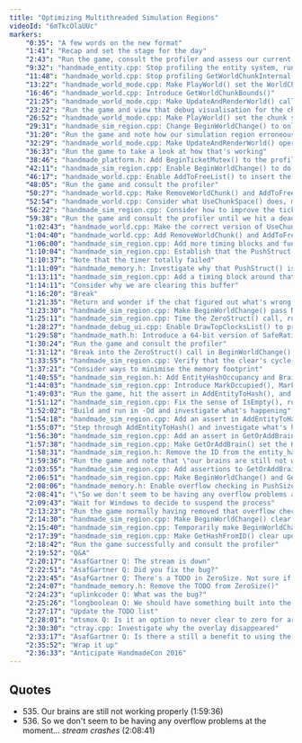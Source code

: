 ```yaml
---
title: "Optimizing Multithreaded Simulation Regions"
videoId: "6mTkcOlaUUc"
markers:
    "0:35": "A few words on the new format"
    "1:41": "Recap and set the stage for the day"
    "2:43": "Run the game, consult the profiler and assess our current situation"
    "9:32": "handmade_entity.cpp: Stop profiling the entity system, run the game and consult the event count"
    "11:48": "handmade_world.cpp: Stop profiling GetWorldChunkInternal(), run the game and consult the profiler"
    "13:22": "handmade_world_mode.cpp: Make PlayWorld() set the WorldChunkDimInMeters larger, run the game and consider drawing the bounds of those chunks"
    "16:46": "handmade_world.cpp: Introduce GetWorldChunkBounds()"
    "21:25": "handmade_world_mode.cpp: Make UpdateAndRenderWorld() call GetWorldChunkBounds() and draw them"
    "23:22": "Run the game and view that debug visualisation for the chunk"
    "26:52": "handmade_world_mode.cpp: Make PlayWorld() set the chunk size roughly equal to the room size, run the game and view the visualisation"
    "29:31": "handmade_sim_region.cpp: Change BeginWorldChange() to only simulate one room's worth"
    "31:20": "Run the game and note how our simulation region erroneously splits entities"
    "32:29": "handmade_world_mode.cpp: Make UpdateAndRenderWorld() operate on the eight rooms above, below and around the player"
    "36:33": "Run the game to take a look at how that's working"
    "38:46": "handmade_platform.h: Add BeginTicketMutex() to the profiler, run the game to consult the profiler and consider how to improve the multithreading"
    "42:11": "handmade_sim_region.cpp: Enable BeginWorldChange() to do a bunch of work without needing to be in a mutex"
    "46:17": "handmade_world.cpp: Enable AddToFreeList() to insert the whole list in one go"
    "48:05": "Run the game and consult the profiler"
    "50:27": "handmade_world.cpp: Make RemoveWorldChunk() and AddToFreeList() themselves begin and end the mutex"
    "52:54": "handmade_world.cpp: Consider what UseChunkSpace() does, make it begin and end a mutex, run the game and consult the profiler"
    "56:22": "handmade_sim_region.cpp: Consider how to improve the ticket-taking in BeginWorldChange()"
    "59:38": "Run the game and consult the profiler until we hit a deadlock and investigate why"
    "1:02:43": "handmade_world.cpp: Make the correct version of UseChunkSpace() begin and end a mutex, run the game and consult the profiler again"
    "1:04:40": "handmade_world.cpp: Add RemoveWorldChunk() and AddToFreeList() to the profiler, run the game and consult it"
    "1:06:00": "handmade_sim_region.cpp: Add more timing blocks and functions to the profiler, running the game and consulting that profiler"
    "1:10:04": "handmade_sim_region.cpp: Establish that the PushStruct() call in BeginWorldChange() is taking half our time"
    "1:10:37": "Note that the timer totally failed"
    "1:11:09": "handmade_memory.h: Investigate why that PushStruct() is so expensive"
    "1:13:11": "handmade_sim_region.cpp: Add a timing block around that PushStruct() call in BeginWorldChange(), run the game and inspect the profiler"
    "1:14:11": "Consider why we are clearing this buffer"
    "1:16:20": "Break"
    "1:21:35": "Return and wonder if the chat figured out what's wrong with the code"
    "1:23:30": "handmade_sim_region.cpp: Make BeginWorldChange() pass NoClear to that PushStruct() call and run the game to consult the profiler"
    "1:25:11": "handmade_sim_region.cpp: Time the ZeroStruct() call, run the game to consult the profiler and consider how to optimise this routine"
    "1:28:27": "handmade_debug_ui.cpp: Enable DrawTopClocksList() to print out the cycles per invocation"
    "1:29:58": "handmade_math.h: Introduce a 64-bit version of SafeRatio0()"
    "1:30:24": "Run the game and consult the profiler"
    "1:31:12": "Break into the ZeroStruct() call in BeginWorldChange() and determine that the clear is costing 7 cycles per byte"
    "1:33:55": "handmade_sim_region.cpp: Verify that the clear's cycle-time is reasonable"
    "1:37:21": "Consider ways to minimise the memory footprint"
    "1:40:55": "handmade_sim_region.h: Add EntityHashOccupancy and BrainHashOccupancy to the sim_region struct in order to enable doing the clear with a bitfield"
    "1:44:03": "handmade_sim_region.cpp: Introduce MarkOccupied(), MarkBit() and IsEmpty()"
    "1:49:03": "Run the game, hit the assert in AddEntityToHash(), and fix that assertion to handle the new scheme"
    "1:51:12": "handmade_sim_region.cpp: Fix the sense of IsEmpty(), run the game and crash in ExecuteBrain()"
    "1:52:02": "Build and run in -Od and investigate what's happening"
    "1:54:18": "handmade_sim_region.cpp: Add an assert in AddEntityToHash() to validate the hash, run the game and do not hit that assertion"
    "1:55:07": "Step through AddEntityToHash() and investigate what's happening"
    "1:56:30": "handmade_sim_region.cpp: Add an assert in GetOrAddBrain() to validate the brain, run the game and "
    "1:57:38": "handmade_sim_region.cpp: Make GetOrAddBrain() set the Hash->ID, run the game and crash in FreeFrame()"
    "1:58:31": "handmade_sim_region.h: Remove the ID from the entity_hash and brain_hash and instead use their Ptr to identify them"
    "1:59:36": "Run the game and note that \"our brains are still not working properly\" (!quote 535)"
    "2:03:55": "handmade_sim_region.cpp: Add assertions to GetOrAddBrain() in order to verify ID resolution"
    "2:06:51": "handmade_sim_region.cpp: Make BeginWorldChange() and GetOrAddBrain() clear the Brains, run the game and note that we're still getting weird behaviour"
    "2:08:06": "handmade_memory.h: Enable overflow checking in PushSize_(), run the game and..."
    "2:08:41": "\"So we don't seem to be having any overflow problems at the moment... *stream crashes*\" (!quote 536)"
    "2:09:43": "Wait for Windows to decide to suspend the process"
    "2:13:23": "Run the game normally having removed that overflow checking, and watch the memory counter"
    "2:14:30": "handmade_sim_region.cpp: Make BeginWorldChange() clear the SimRegion, run the game and watch the profiler"
    "2:15:40": "handmade_sim_region.cpp: Temporarily make BeginWorldChange() clear the EntityHash and BrainHash, run the game and watch the profiler"
    "2:17:39": "handmade_sim_region.cpp: Make GetHashFromID() clear upon encountering an empty Entry for now"
    "2:18:42": "Run the game successfully and consult the profiler"
    "2:19:52": "Q&A"
    "2:20:17": "AsafGartner Q: The stream is down"
    "2:22:51": "AsafGartner Q: Did you fix the bug?"
    "2:23:45": "AsafGartner Q: There's a TODO in ZeroSize. Not sure if you noticed it"
    "2:24:07": "handmade_memory.h: Remove the TODO from ZeroSize()"
    "2:24:23": "uplinkcoder Q: What was the bug?"
    "2:25:26": "longboolean Q: We should have something built into the build script that won't let you compile if the stream has gone down. Is this possible to do in a batch script?"
    "2:27:17": "Update the TODO list"
    "2:28:01": "mtsmox Q: Is it an option to never clear to zero for arenas, and maybe only clear when resetting temporary memory?"
    "2:30:30": "ctray.cpp: Investigate why the overlay disappeared"
    "2:33:17": "AsafGartner Q: Is there a still a benefit to using the sim region? Since chunks are room-sized, and simulation is room-based, why not use the chunks directly?"
    "2:35:52": "Wrap it up"
    "2:36:33": "Anticipate HandmadeCon 2016"
---
```


## Quotes

* 535\. Our brains are still not working properly (1:59:36)
* 536\. So we don't seem to be having any overflow problems at the moment... *stream crashes* (2:08:41)
